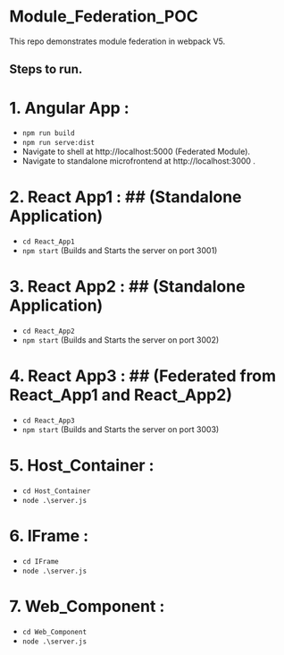 # Module_Federation_POC
This repo demonstrates module federation in webpack V5.

## Steps to run.
# 1. Angular App :
- ``npm run build``
- ``npm run serve:dist``
- Navigate to shell at http://localhost:5000 (Federated Module).
- Navigate to standalone microfrontend at http://localhost:3000 .

# 2. React App1 : ## (Standalone Application)
- ``cd React_App1``
- ``npm start`` (Builds and Starts the server on port 3001)

# 3. React App2 : ## (Standalone Application)
- ``cd React_App2``
- ``npm start`` (Builds and Starts the server on port 3002)

# 4. React App3 : ## (Federated from React_App1 and React_App2)
- ``cd React_App3``
- ``npm start`` (Builds and Starts the server on port 3003)

# 5. Host_Container : 
- ``cd Host_Container``
- ``node .\server.js``

# 6. IFrame : 
- ``cd IFrame``
- ``node .\server.js``

# 7. Web_Component : 
- ``cd Web_Component``
- ``node .\server.js``